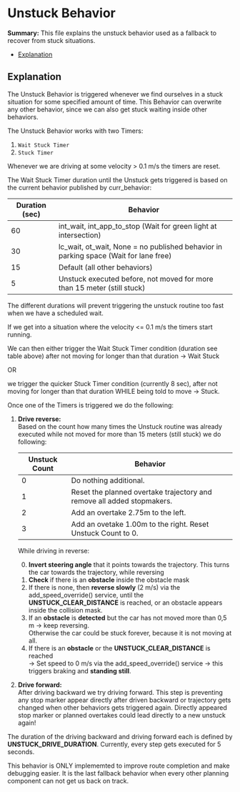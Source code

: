 # Unstuck Behavior

**Summary:** This file explains the unstuck behavior used as a fallback to recover from stuck situations.

- [Explanation](#explanation)

## Explanation

The Unstuck Behavior is triggered whenever we find ourselves in a stuck situation for some specified amount of time. This Behavior can overwrite any other behavior, since we can also get stuck waiting inside other behaviors.

The Unstuck Behavior works with two Timers:

1. ```Wait Stuck Timer```
2. ```Stuck Timer```

Whenever we are driving at some velocity > 0.1 m/s the timers are reset.

The Wait Stuck Timer duration until the Unstuck gets triggered is based on the current behavior published by curr_behavior:

| Duration (sec) | Behavior |
| -------------- | -------- |
| 60             | int_wait, int_app_to_stop (Wait for green light at intersection) |
| 30             | lc_wait, ot_wait, None = no published behavior in parking space (Wait for lane free)|
| 15             | Default (all other behaviors) |
| 5              | Unstuck executed before, not moved for more than 15 meter (still stuck) |

The different durations will prevent triggering the unstuck routine too fast when we have a scheduled wait.

If we get into a situation where the velocity <= 0.1 m/s the timers start running.

We can then either trigger the Wait Stuck Timer condition
(duration see table above) after not moving for longer than that duration -> Wait Stuck

OR

we trigger the quicker Stuck Timer condition (currently 8 sec), after not moving for longer than that duration WHILE being told to move -> Stuck.

Once one of the Timers is triggered we do the following:

1. **Drive reverse:** \
  Based on the count how many times the Unstuck routine was already executed while not moved for more than 15 meters (still stuck) we do following:
  
    | Unstuck Count | Behavior |
    | -------------- | -------- |
    | 0             | Do nothing additional. |
    | 1             | Reset the planned overtake trajectory and remove all added stopmakers. |
    | 2             | Add an overtake 2.75m to the left. |
    | 3              | Add an ovetake 1.00m to the right. Reset Unstuck Count to 0. |

   While driving in reverse:

    0. **Invert steering angle** that it points towards the trajectory.
    This turns the car towards the trajectory, while reversing
    1. **Check** if there is an **obstacle** inside the obstacle mask
    2. If there is none, then **reverse slowly** (2 m/s) via the add_speed_override() service, until the **UNSTUCK_CLEAR_DISTANCE** is reached, or an obstacle appears inside the collision mask.
    3. If an **obstacle** is **detected** but the car has not moved more than 0,5 m
    -> keep reversing.\
    Otherwise the car could be stuck forever, because it is not moving at all.
    4. If there is an **obstacle** or the **UNSTUCK_CLEAR_DISTANCE** is reached\
    -> Set speed to 0 m/s via the add_speed_override() service -> this triggers braking and **standing still**.
2. **Drive forward:** \
  After driving backward we try driving forward. This step is preventing any stop marker appear directly after driven backward or trajectory gets changed when other behaviors gets triggered again. Directly appeared stop marker or planned overtakes could lead directly to a new unstuck again!

The duration of the driving backward and driving forward each is defined by **UNSTUCK_DRIVE_DURATION**. Currently, every step gets executed for 5 seconds.

This behavior is ONLY implememted to improve route completion and make debugging easier. It is the last fallback behavior when every other planning component can not get us back on track.
